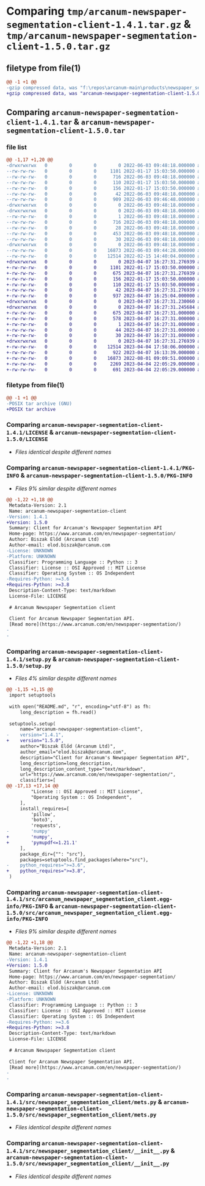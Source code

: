 # Comparing `tmp/arcanum-newspaper-segmentation-client-1.4.1.tar.gz` & `tmp/arcanum-newspaper-segmentation-client-1.5.0.tar.gz`

## filetype from file(1)

```diff
@@ -1 +1 @@
-gzip compressed data, was "f:\repos\arcanum-main\products\newspaper_segmentation\newspaper_segmentation_client\dist\tmp2dgu4bbk\arcanum-newspaper-segmenta", last modified: Fri Jun  3 09:48:18 2022, max compression
+gzip compressed data, was "arcanum-newspaper-segmentation-client-1.5.0.tar", last modified: Fri Apr  7 16:27:31 2023, max compression
```

## Comparing `arcanum-newspaper-segmentation-client-1.4.1.tar` & `arcanum-newspaper-segmentation-client-1.5.0.tar`

### file list

```diff
@@ -1,17 +1,20 @@
-drwxrwxrwx   0        0        0        0 2022-06-03 09:48:18.000000 arcanum-newspaper-segmentation-client-1.4.1/
--rw-rw-rw-   0        0        0     1101 2022-01-17 15:03:50.000000 arcanum-newspaper-segmentation-client-1.4.1/LICENSE
--rw-rw-rw-   0        0        0      716 2022-06-03 09:48:18.000000 arcanum-newspaper-segmentation-client-1.4.1/PKG-INFO
--rw-rw-rw-   0        0        0      110 2022-01-17 15:03:50.000000 arcanum-newspaper-segmentation-client-1.4.1/pyproject.toml
--rw-rw-rw-   0        0        0      156 2022-01-17 15:03:50.000000 arcanum-newspaper-segmentation-client-1.4.1/README.md
--rw-rw-rw-   0        0        0       42 2022-06-03 09:48:18.000000 arcanum-newspaper-segmentation-client-1.4.1/setup.cfg
--rw-rw-rw-   0        0        0      909 2022-06-03 09:46:48.000000 arcanum-newspaper-segmentation-client-1.4.1/setup.py
-drwxrwxrwx   0        0        0        0 2022-06-03 09:48:18.000000 arcanum-newspaper-segmentation-client-1.4.1/src/
-drwxrwxrwx   0        0        0        0 2022-06-03 09:48:18.000000 arcanum-newspaper-segmentation-client-1.4.1/src/arcanum_newspaper_segmentation_client.egg-info/
--rw-rw-rw-   0        0        0        1 2022-06-03 09:48:18.000000 arcanum-newspaper-segmentation-client-1.4.1/src/arcanum_newspaper_segmentation_client.egg-info/dependency_links.txt
--rw-rw-rw-   0        0        0      716 2022-06-03 09:48:18.000000 arcanum-newspaper-segmentation-client-1.4.1/src/arcanum_newspaper_segmentation_client.egg-info/PKG-INFO
--rw-rw-rw-   0        0        0       28 2022-06-03 09:48:18.000000 arcanum-newspaper-segmentation-client-1.4.1/src/arcanum_newspaper_segmentation_client.egg-info/requires.txt
--rw-rw-rw-   0        0        0      453 2022-06-03 09:48:18.000000 arcanum-newspaper-segmentation-client-1.4.1/src/arcanum_newspaper_segmentation_client.egg-info/SOURCES.txt
--rw-rw-rw-   0        0        0       30 2022-06-03 09:48:18.000000 arcanum-newspaper-segmentation-client-1.4.1/src/arcanum_newspaper_segmentation_client.egg-info/top_level.txt
-drwxrwxrwx   0        0        0        0 2022-06-03 09:48:18.000000 arcanum-newspaper-segmentation-client-1.4.1/src/newspaper_segmentation_client/
--rw-rw-rw-   0        0        0    16873 2022-06-03 09:44:28.000000 arcanum-newspaper-segmentation-client-1.4.1/src/newspaper_segmentation_client/mets.py
--rw-rw-rw-   0        0        0    12514 2022-02-15 14:40:04.000000 arcanum-newspaper-segmentation-client-1.4.1/src/newspaper_segmentation_client/__init__.py
+drwxrwxrwx   0        0        0        0 2023-04-07 16:27:31.276939 arcanum-newspaper-segmentation-client-1.5.0/
+-rw-rw-rw-   0        0        0     1101 2022-01-17 15:03:50.000000 arcanum-newspaper-segmentation-client-1.5.0/LICENSE
+-rw-rw-rw-   0        0        0      675 2023-04-07 16:27:31.276939 arcanum-newspaper-segmentation-client-1.5.0/PKG-INFO
+-rw-rw-rw-   0        0        0      156 2022-01-17 15:03:50.000000 arcanum-newspaper-segmentation-client-1.5.0/README.md
+-rw-rw-rw-   0        0        0      110 2022-01-17 15:03:50.000000 arcanum-newspaper-segmentation-client-1.5.0/pyproject.toml
+-rw-rw-rw-   0        0        0       42 2023-04-07 16:27:31.276939 arcanum-newspaper-segmentation-client-1.5.0/setup.cfg
+-rw-rw-rw-   0        0        0      937 2023-04-07 16:25:04.000000 arcanum-newspaper-segmentation-client-1.5.0/setup.py
+drwxrwxrwx   0        0        0        0 2023-04-07 16:27:31.230060 arcanum-newspaper-segmentation-client-1.5.0/src/
+drwxrwxrwx   0        0        0        0 2023-04-07 16:27:31.245684 arcanum-newspaper-segmentation-client-1.5.0/src/arcanum_newspaper_segmentation_client.egg-info/
+-rw-rw-rw-   0        0        0      675 2023-04-07 16:27:31.000000 arcanum-newspaper-segmentation-client-1.5.0/src/arcanum_newspaper_segmentation_client.egg-info/PKG-INFO
+-rw-rw-rw-   0        0        0      578 2023-04-07 16:27:31.000000 arcanum-newspaper-segmentation-client-1.5.0/src/arcanum_newspaper_segmentation_client.egg-info/SOURCES.txt
+-rw-rw-rw-   0        0        0        1 2023-04-07 16:27:31.000000 arcanum-newspaper-segmentation-client-1.5.0/src/arcanum_newspaper_segmentation_client.egg-info/dependency_links.txt
+-rw-rw-rw-   0        0        0       44 2023-04-07 16:27:31.000000 arcanum-newspaper-segmentation-client-1.5.0/src/arcanum_newspaper_segmentation_client.egg-info/requires.txt
+-rw-rw-rw-   0        0        0       30 2023-04-07 16:27:31.000000 arcanum-newspaper-segmentation-client-1.5.0/src/arcanum_newspaper_segmentation_client.egg-info/top_level.txt
+drwxrwxrwx   0        0        0        0 2023-04-07 16:27:31.276939 arcanum-newspaper-segmentation-client-1.5.0/src/newspaper_segmentation_client/
+-rw-rw-rw-   0        0        0    12514 2023-04-04 17:58:06.000000 arcanum-newspaper-segmentation-client-1.5.0/src/newspaper_segmentation_client/__init__.py
+-rw-rw-rw-   0        0        0      922 2023-04-07 16:13:39.000000 arcanum-newspaper-segmentation-client-1.5.0/src/newspaper_segmentation_client/clip.py
+-rw-rw-rw-   0        0        0    16873 2022-08-01 09:09:51.000000 arcanum-newspaper-segmentation-client-1.5.0/src/newspaper_segmentation_client/mets.py
+-rw-rw-rw-   0        0        0     2269 2023-04-04 22:05:29.000000 arcanum-newspaper-segmentation-client-1.5.0/src/newspaper_segmentation_client/pdf.py
+-rw-rw-rw-   0        0        0      691 2023-04-04 22:05:29.000000 arcanum-newspaper-segmentation-client-1.5.0/src/newspaper_segmentation_client/text.py
```

### filetype from file(1)

```diff
@@ -1 +1 @@
-POSIX tar archive (GNU)
+POSIX tar archive
```

### Comparing `arcanum-newspaper-segmentation-client-1.4.1/LICENSE` & `arcanum-newspaper-segmentation-client-1.5.0/LICENSE`

 * *Files identical despite different names*

### Comparing `arcanum-newspaper-segmentation-client-1.4.1/PKG-INFO` & `arcanum-newspaper-segmentation-client-1.5.0/PKG-INFO`

 * *Files 9% similar despite different names*

```diff
@@ -1,22 +1,18 @@
 Metadata-Version: 2.1
 Name: arcanum-newspaper-segmentation-client
-Version: 1.4.1
+Version: 1.5.0
 Summary: Client for Arcanum's Newspaper Segmentation API
 Home-page: https://www.arcanum.com/en/newspaper-segmentation/
 Author: Biszak Előd (Arcanum Ltd)
 Author-email: elod.biszak@arcanum.com
-License: UNKNOWN
-Platform: UNKNOWN
 Classifier: Programming Language :: Python :: 3
 Classifier: License :: OSI Approved :: MIT License
 Classifier: Operating System :: OS Independent
-Requires-Python: >=3.6
+Requires-Python: >=3.8
 Description-Content-Type: text/markdown
 License-File: LICENSE
 
 # Arcanum Newspaper Segmentation client
 
 Client for Arcanum Newspaper Segmentation API.
 [Read more](https://www.arcanum.com/en/newspaper-segmentation/)
-
-
```

### Comparing `arcanum-newspaper-segmentation-client-1.4.1/setup.py` & `arcanum-newspaper-segmentation-client-1.5.0/setup.py`

 * *Files 4% similar despite different names*

```diff
@@ -1,15 +1,15 @@
 import setuptools
 
 with open("README.md", "r", encoding="utf-8") as fh:
     long_description = fh.read()
 
 setuptools.setup(
     name="arcanum-newspaper-segmentation-client",
-    version="1.4.1",
+    version="1.5.0",
     author="Biszak Előd (Arcanum Ltd)",
     author_email="elod.biszak@arcanum.com",
     description="Client for Arcanum's Newspaper Segmentation API",
     long_description=long_description,
     long_description_content_type="text/markdown",
     url="https://www.arcanum.com/en/newspaper-segmentation/",
     classifiers=[
@@ -17,13 +17,14 @@
         "License :: OSI Approved :: MIT License",
         "Operating System :: OS Independent",
     ],
     install_requires=[
         'pillow',
         'boto3',
         'requests',
-        'numpy'
+        'numpy',
+        'pymupdf<=1.21.1'
     ],
     package_dir={"": "src"},
     packages=setuptools.find_packages(where="src"),
-    python_requires=">=3.6",
+    python_requires=">=3.8",
 )
```

### Comparing `arcanum-newspaper-segmentation-client-1.4.1/src/arcanum_newspaper_segmentation_client.egg-info/PKG-INFO` & `arcanum-newspaper-segmentation-client-1.5.0/src/arcanum_newspaper_segmentation_client.egg-info/PKG-INFO`

 * *Files 9% similar despite different names*

```diff
@@ -1,22 +1,18 @@
 Metadata-Version: 2.1
 Name: arcanum-newspaper-segmentation-client
-Version: 1.4.1
+Version: 1.5.0
 Summary: Client for Arcanum's Newspaper Segmentation API
 Home-page: https://www.arcanum.com/en/newspaper-segmentation/
 Author: Biszak Előd (Arcanum Ltd)
 Author-email: elod.biszak@arcanum.com
-License: UNKNOWN
-Platform: UNKNOWN
 Classifier: Programming Language :: Python :: 3
 Classifier: License :: OSI Approved :: MIT License
 Classifier: Operating System :: OS Independent
-Requires-Python: >=3.6
+Requires-Python: >=3.8
 Description-Content-Type: text/markdown
 License-File: LICENSE
 
 # Arcanum Newspaper Segmentation client
 
 Client for Arcanum Newspaper Segmentation API.
 [Read more](https://www.arcanum.com/en/newspaper-segmentation/)
-
-
```

### Comparing `arcanum-newspaper-segmentation-client-1.4.1/src/newspaper_segmentation_client/mets.py` & `arcanum-newspaper-segmentation-client-1.5.0/src/newspaper_segmentation_client/mets.py`

 * *Files identical despite different names*

### Comparing `arcanum-newspaper-segmentation-client-1.4.1/src/newspaper_segmentation_client/__init__.py` & `arcanum-newspaper-segmentation-client-1.5.0/src/newspaper_segmentation_client/__init__.py`

 * *Files identical despite different names*

